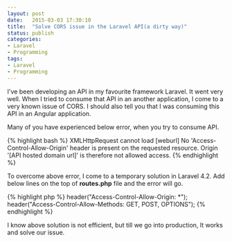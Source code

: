 ```yaml
---
layout: post
date:   2015-03-03 17:30:10
title:  "Solve CORS issue in the Laravel API(a dirty way)"
status: publish
categories:
- Laravel
- Programming
tags:
- Laravel
- Programming
---
```


I've been developing an API in my favourite framework Laravel. It went very well. When I tried to consume that API in an another application, I come to a very known issue of CORS. I should also tell you that I was consuming this API in an Angular application.

Many of you have experienced below error, when you try to consume API.

{% highlight bash %}
XMLHttpRequest cannot load [weburl] No 'Access-Control-Allow-Origin' header is present on the requested resource. Origin '[API hosted domain url]' is therefore not allowed access.
{% endhighlight %}

To overcome above error, I come to a temporary solution in Laravel 4.2. Add below lines on the top of **routes.php** file and the error will go.

{% highlight php %}
	header("Access-Control-Allow-Origin: *");
	header("Access-Control-Allow-Methods: GET, POST, OPTIONS");
{% endhighlight %}

I know above solution is not efficient, but till we go into production, It works and solve our issue.